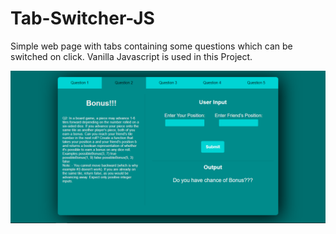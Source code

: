# Tab-Switcher-JS

Simple web page with tabs containing some questions which can be switched on click. Vanilla Javascript is used in this Project.

![alt immage](/Screenshot.png)
